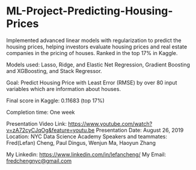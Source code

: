 # ML-Project-Predicting-Housing-Prices
Implemented advanced linear models with regularization to predict the housing prices, helping investors evaluate housing prices and real estate companies in the pricing of houses. Ranked in the top 17% in Kaggle.

Models used: Lasso, Ridge, and Elastic Net Regression, Gradient Boosting and XGBoosting, and Stack Regressor.

Goal: Predict Housing Price with Least Error (RMSE) by over 80 input variables which are information about houses.

Final score in Kaggle: 0.11683 (top 17%)

Completion time: One week

Presentation Video Link:
https://www.youtube.com/watch?v=zA72cyCJqOg&feature=youtu.be
Presentation Date: August 26, 2019
Location: NYC Data Science Academy
Speakers and teammates: Fred(Lefan) Cheng, Paul Dingus, Wenjun Ma, Haoyun Zhang 

My Linkedin: https://www.linkedin.com/in/lefancheng/
My Email: fredchengnyc@gmail.com
